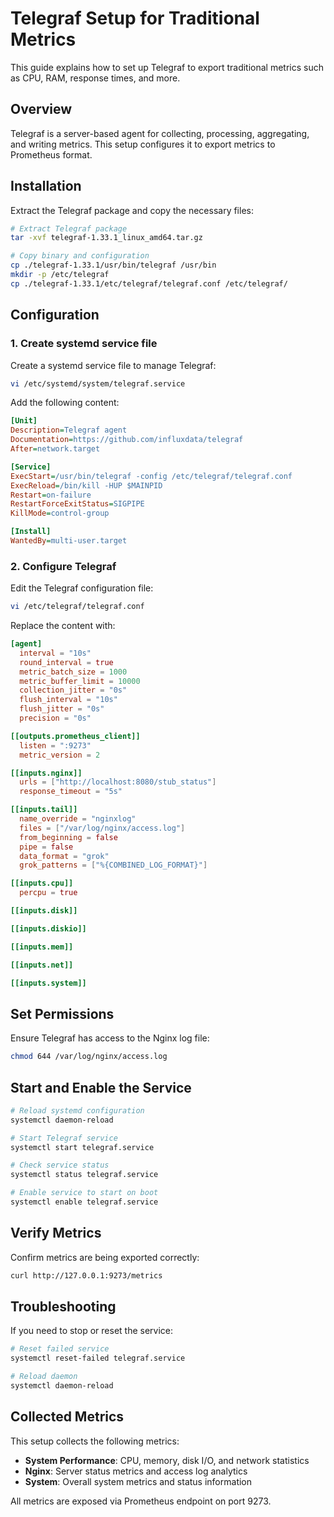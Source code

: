 # Telegraf Setup for Traditional Metrics

This guide explains how to set up Telegraf to export traditional metrics such as CPU, RAM, response times, and more.

## Overview

Telegraf is a server-based agent for collecting, processing, aggregating, and writing metrics. This setup configures it to export metrics to Prometheus format.

## Installation

Extract the Telegraf package and copy the necessary files:

```bash
# Extract Telegraf package
tar -xvf telegraf-1.33.1_linux_amd64.tar.gz

# Copy binary and configuration
cp ./telegraf-1.33.1/usr/bin/telegraf /usr/bin
mkdir -p /etc/telegraf
cp ./telegraf-1.33.1/etc/telegraf/telegraf.conf /etc/telegraf/
```

## Configuration

### 1. Create systemd service file

Create a systemd service file to manage Telegraf:

```bash
vi /etc/systemd/system/telegraf.service
```

Add the following content:

```ini
[Unit]
Description=Telegraf agent
Documentation=https://github.com/influxdata/telegraf
After=network.target

[Service]
ExecStart=/usr/bin/telegraf -config /etc/telegraf/telegraf.conf
ExecReload=/bin/kill -HUP $MAINPID
Restart=on-failure
RestartForceExitStatus=SIGPIPE
KillMode=control-group

[Install]
WantedBy=multi-user.target
```

### 2. Configure Telegraf

Edit the Telegraf configuration file:

```bash
vi /etc/telegraf/telegraf.conf
```

Replace the content with:

```toml
[agent]
  interval = "10s"
  round_interval = true
  metric_batch_size = 1000
  metric_buffer_limit = 10000
  collection_jitter = "0s"
  flush_interval = "10s"
  flush_jitter = "0s"
  precision = "0s"

[[outputs.prometheus_client]]
  listen = ":9273"
  metric_version = 2

[[inputs.nginx]]
  urls = ["http://localhost:8080/stub_status"]
  response_timeout = "5s"

[[inputs.tail]]
  name_override = "nginxlog"
  files = ["/var/log/nginx/access.log"]
  from_beginning = false
  pipe = false
  data_format = "grok"
  grok_patterns = ["%{COMBINED_LOG_FORMAT}"]

[[inputs.cpu]]
  percpu = true

[[inputs.disk]]

[[inputs.diskio]]

[[inputs.mem]]

[[inputs.net]]

[[inputs.system]]
```

## Set Permissions

Ensure Telegraf has access to the Nginx log file:

```bash
chmod 644 /var/log/nginx/access.log
```

## Start and Enable the Service

```bash
# Reload systemd configuration
systemctl daemon-reload

# Start Telegraf service
systemctl start telegraf.service

# Check service status
systemctl status telegraf.service

# Enable service to start on boot
systemctl enable telegraf.service
```

## Verify Metrics

Confirm metrics are being exported correctly:

```bash
curl http://127.0.0.1:9273/metrics
```

## Troubleshooting

If you need to stop or reset the service:

```bash
# Reset failed service
systemctl reset-failed telegraf.service

# Reload daemon
systemctl daemon-reload
```

## Collected Metrics

This setup collects the following metrics:

- **System Performance**: CPU, memory, disk I/O, and network statistics
- **Nginx**: Server status metrics and access log analytics
- **System**: Overall system metrics and status information

All metrics are exposed via Prometheus endpoint on port 9273.